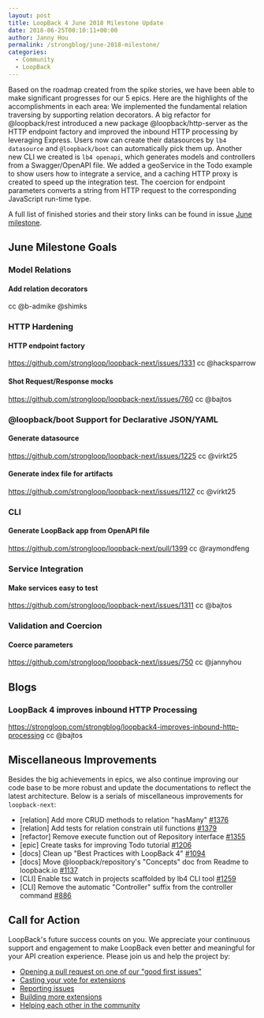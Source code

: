 ```yaml
---
layout: post
title: LoopBack 4 June 2018 Milestone Update
date: 2018-06-25T00:10:11+00:00
author: Janny Hou
permalink: /strongblog/june-2018-milestone/
categories:
  - Community
  - LoopBack
---
```


Based on the roadmap created from the spike stories, we have been able to make significant progresses for our 5 epics. Here are the highlights of the accomplishments in each area: We implemented the fundamental relation traversing by supporting relation decorators. A big refactor for @loopback/rest introduced a new package @loopback/http-server as the HTTP endpoint factory and improved the inbound HTTP processing by leveraging Express. Users now can create their datasources by `lb4 datasource` and `@loopback/boot` can automatically pick them up. Another new CLI we created is `lb4 openapi`, which generates models and controllers from a Swagger/OpenAPI file. We added a geoService in the Todo example to show users how to integrate a service, and a caching HTTP proxy is created to speed up the integration test. The coercion for endpoint parameters converts a string from HTTP request to the corresponding JavaScript run-time type.

A full list of finished stories and their story links can be found in issue [June milestone](https://github.com/strongloop/loopback-next/issues/1375).

<!--more-->

## June Milestone Goals

### Model Relations

#### Add relation decorators

cc @b-admike @shimks

### HTTP Hardening

#### HTTP endpoint factory

https://github.com/strongloop/loopback-next/issues/1331
cc @hacksparrow

#### Shot Request/Response mocks

https://github.com/strongloop/loopback-next/issues/760
cc @bajtos

### @loopback/boot Support for Declarative JSON/YAML

#### Generate datasource

https://github.com/strongloop/loopback-next/issues/1225
cc @virkt25

#### Generate index file for artifacts

https://github.com/strongloop/loopback-next/issues/1127
cc @virkt25

### CLI 

#### Generate LoopBack app from OpenAPI file

https://github.com/strongloop/loopback-next/pull/1399
cc @raymondfeng

### Service Integration

#### Make services easy to test

https://github.com/strongloop/loopback-next/issues/1311
cc @bajtos

### Validation and Coercion

#### Coerce parameters 

https://github.com/strongloop/loopback-next/issues/750
cc @jannyhou

## Blogs

### LoopBack 4 improves inbound HTTP Processing

https://strongloop.com/strongblog/loopback4-improves-inbound-http-processing
cc @bajtos

## Miscellaneous Improvements

Besides the big achievements in epics, we also continue improving our code base to be more robust and update the documentations to reflect the latest architecture. Below is a serials of miscellaneous improvements for `loopback-next`:

* [relation] Add more CRUD methods to relation "hasMany" [#1376](https://github.com/strongloop/loopback-next/issues/1376)
* [relation] Add tests for relation constrain util functions [#1379](https://github.com/strongloop/loopback-next/issues/1379)
* [refactor] Remove execute function out of Repository interface [#1355](https://github.com/strongloop/loopback-next/issues/1355)
* [epic] Create tasks for improving Todo tutorial [#1206](https://github.com/strongloop/loopback-next/issues/1206)
* [docs] Clean up "Best Practices with LoopBack 4" [#1094](https://github.com/strongloop/loopback-next/issues/1094)
* [docs] Move @loopback/repository's "Concepts" doc from Readme to loopback.io [#1137](https://github.com/strongloop/loopback-next/issues/1137)
* [CLI] Enable tsc watch in projects scaffolded by lb4 CLI tool [#1259](https://github.com/strongloop/loopback-next/issues/1259)
* [CLI] Remove the automatic "Controller" suffix from the controller command [#886](https://github.com/strongloop/loopback-next/issues/886)

## Call for Action

LoopBack's future success counts on you. We appreciate your continuous support and engagement to make LoopBack even better and meaningful for your API creation experience. Please join us and help the project by:

- [Opening a pull request on one of our "good first issues"](https://github.com/strongloop/loopback-next/labels/good%20first%20issue)
- [Casting your vote for extensions](https://github.com/strongloop/loopback-next/issues/512)
- [Reporting issues](https://github.com/strongloop/loopback-next/issues)
- [Building more extensions](https://github.com/strongloop/loopback-next/issues/647)
- [Helping each other in the community](https://groups.google.com/forum/#!forum/loopbackjs)
